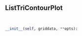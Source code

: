 ## <a id="McUtils.Plots.Plots.ListTriContourPlot">ListTriContourPlot</a>


<a id="McUtils.Plots.Plots.ListTriContourPlot.__init__">&nbsp;</a>
```python
__init__(self, griddata, **opts): 
```

